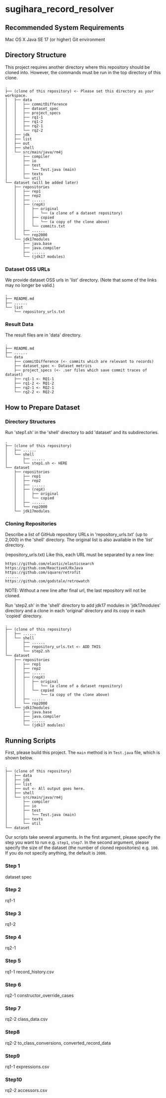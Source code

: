 # sugihara_record_resolver

## Recommended System Requirements
Mac OS X
Java SE 17 (or higher)
Git environment

## Directory Structure
This project requires another directory where this repository should be cloned into.
However, the commands must be run in the top directory of this clone.
```
.
├── (clone of this repository) <- Please set this directory as your workspace.
│   ├── data
│   │   ├── commitDifference
│   │   ├── dataset_spec
│   │   ├── project_specs
│   │   ├── rq1-1
│   │   ├── rq1-2
│   │   ├── rq2-1
│   │   └── rq2-2
│   ├── jdk
│   ├── list
│   ├── out
│   ├── shell
│   └── src/main/java/rm4j
│       ├── compiler
│       ├── io
│       ├── test
│       │   └── Test.java (main)
│       ├── texts
│       └── util
└── dataset (will be added later)
    ├── repositories
    │   ├── rep1
    │   ├── rep2
    │   ├── ......
    │   ├── (repX)
    │   │   ├── original
    │   │   │   └── (a clone of a dataset repository)
    │   │   ├── copied
    │   │   │   └── (a copy of the clone above)
    │   │   └── commits.txt
    │   ├── ......
    │   └── rep2000
    └── jdk17modules
        ├── java.base
        ├── java.compiler
        ├── ......
        └── (jdk17 modules)

```

### Dataset OSS URLs
We provide dataset OSS urls in 'list' directory.
(Note that some of the links may no longer be valid.)

```
.
├── README.md
├── ......
└── list
    └── repository_urls.txt
```

### Result Data
The result files are in 'data' directory.

```
.
├── README.md
├── ......
└── data
    ├── commitDifference (<- commits which are relevant to records)
    ├── dataset_spec <- Dataset metrics
    ├── project_specs (<- .ser files which save commit traces of dataset)
    ├── rq1-1 <- RQ1-1
    ├── rq1-2 <- RQ1-2
    ├── rq2-1 <- RQ2-1
    └── rq2-2 <- RQ2-2
```

## How to Prepare Dataset

### Directory Structures
Run 'step1.sh' in the 'shell' directory to add 'dataset' and its subdirectories.

```
.
├── (clone of this repository)
│   ├── ......
│   └── shell
│       ├── ......
│       └── step1.sh <- HERE
└── dataset
    ├── repositories
    │   ├── rep1
    │   ├── rep2
    │   ├── ......
    │   ├── (repX)
    │   │   ├── original
    │   │   └── copied
    │   ├── ......
    │   └── rep2000
    └── jdk17modules
```

### Cloning Repositories
Describe a list of GitHub repository URLs in 'repository_urls.txt' (up to 2,000) in the 'shell' directory.
The original list is also available in the 'list' directory.

(repository_urls.txt) Like this, each URL must be separated by a new line:
```
https://github.com/elastic/elasticsearch
https://github.com/ReactiveX/RxJava
https://github.com/square/retrofit
......
https://github.com/godstale/retrowatch

```
NOTE: Without a new line after final url, the last repository will not be cloned.

Run 'step2.sh' in the 'shell' directory to add jdk17 modules in 'jdk17modules' directory and a clone in each 'original' directory and its copy in each 'copied' directory.

```
.
├── (clone of this repository)
│   ├── ......
│   └── shell
│       ├── ......
│       ├── repository_urls.txt <- ADD THIS
│       └── step2.sh
└── dataset
    ├── repositories
    │   ├── rep1
    │   ├── rep2
    │   ├── ......
    │   ├── (repX)
    │   │   ├── original
    │   │   │   └── (a clone of a dataset repository)
    │   │   └── copied
    │   │       └── (a copy of the clone above)
    │   ├── ......
    │   └── rep2000
    └── jdk17modules
        ├── java.base
        ├── java.compiler
        ├── ......
        └── (jdk17 modules)
```

## Running Scripts
First, please build this project. The `main` method is in `Test.java` file, which is shown below.

```
.
├── (clone of this repository)
│   ├── data
│   ├── jdk
│   ├── list
│   ├── out <- All output goes here.
│   ├── shell
│   └── src/main/java/rm4j
│       ├── compiler
│       ├── io
│       ├── test
│       │   └── Test.java (main)
│       ├── texts
│       └── util
└── dataset
```

Our scripts take several arguments.
In the first argument, please specify the step you want to run e.g. `step1`, `step7`.
In the second argument, please specify the size of the dataset (the number of cloned repositories) e.g. `100`. If you do not specify anything, the default is `2000`.

### Step 1
dataset spec

### Step 2
rq1-1

### Step 3
rq1-2

### Step 4
rq2-1

### Step 5
rq1-1 record_history.csv

### Step 6
rq2-1 constructor_override_cases

### Step 7
rq2-2 class_data.csv

### Step8
rq2-2 to_class_conversions, converted_record_data

### Step9
rq1-1 expressions.csv

### Step10
rq2-2 accessors.csv